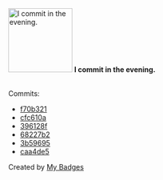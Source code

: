 <img src="https://my-badges.github.io/my-badges/evening-commits.png" alt="I commit in the evening." title="I commit in the evening." width="128">
<strong>I commit in the evening.</strong>
<br><br>

Commits:

- <a href="https://github.com/antonmedv/fx/commit/f70b3211e4ebf5c4f6e904a562f94a691493ef4c">f70b321</a>
- <a href="https://github.com/antonmedv/fx/commit/cfc610a5b97167340fd7ea83943523a7b274ed20">cfc610a</a>
- <a href="https://github.com/antonmedv/fx/commit/396128f251e965cfd00bda347b6f8055c6616505">396128f</a>
- <a href="https://github.com/antonmedv/fx/commit/68227b25c020196f2e2564c3bcd66062821070bb">68227b2</a>
- <a href="https://github.com/antonmedv/labyrinth/commit/3b59695d11c10d0679493c6372b20598ef8760a1">3b59695</a>
- <a href="https://github.com/antonmedv/labyrinth/commit/caa4de5e7cfd60435b963e5f02187503fc924674">caa4de5</a>


Created by <a href="https://github.com/my-badges/my-badges">My Badges</a>